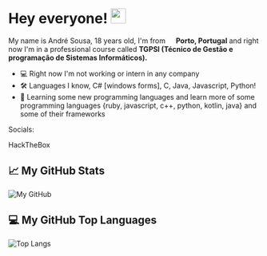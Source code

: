 # Hey everyone! <img src="https://raw.githubusercontent.com/MartinHeinz/MartinHeinz/master/wave.gif" width="30px">
My name is André Sousa, 18 years old, I'm from <img src="https://image.flaticon.com/icons/svg/197/197463.svg" width="13"/> <b>Porto, Portugal</b> and right now I'm in a professional course called <b>TGPSI (Técnico de Gestão e programação de Sistemas Informáticos).</b> <br>
- 💻 Right now I'm not working or intern in any company
- 🛠️ Languages I know, C# [windows forms], C, Java, Javascript, Python!
- 📜 Learning some new programming languages and learn more of some programming languages {ruby, javascript, c++, python, kotlin, java} and some of their frameworks

Socials:
<link src="https://www.hackthebox.eu/profile/281795">HackTheBox</link>

## &#x1f4c8; My GitHub Stats

![My GitHub](https://github-readme-stats.vercel.app/api?username=andresousa23&count_private=true&show_icons=true&theme=dracula&include_all_commits=true)

## 💻 My GitHub Top Languages

![Top Langs](https://github-readme-stats.vercel.app/api/top-langs/?username=andresousa23&theme=dracula&count_private=true&show_icons=true)

